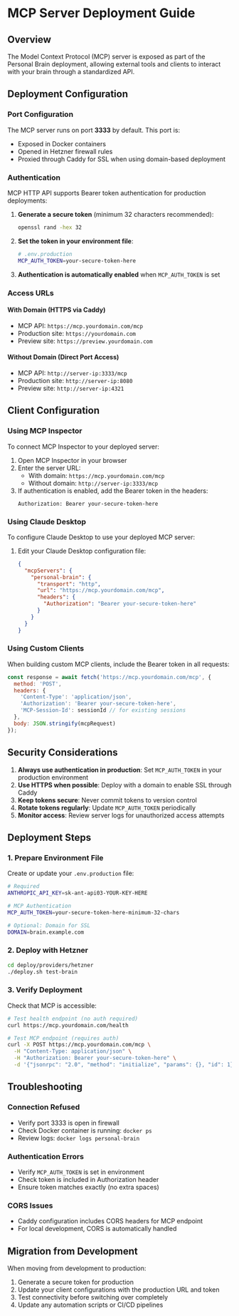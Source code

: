 # MCP Server Deployment Guide

## Overview

The Model Context Protocol (MCP) server is exposed as part of the Personal Brain deployment, allowing external tools and clients to interact with your brain through a standardized API.

## Deployment Configuration

### Port Configuration

The MCP server runs on port **3333** by default. This port is:
- Exposed in Docker containers
- Opened in Hetzner firewall rules
- Proxied through Caddy for SSL when using domain-based deployment

### Authentication

MCP HTTP API supports Bearer token authentication for production deployments:

1. **Generate a secure token** (minimum 32 characters recommended):
   ```bash
   openssl rand -hex 32
   ```

2. **Set the token in your environment file**:
   ```bash
   # .env.production
   MCP_AUTH_TOKEN=your-secure-token-here
   ```

3. **Authentication is automatically enabled** when `MCP_AUTH_TOKEN` is set

### Access URLs

#### With Domain (HTTPS via Caddy)
- MCP API: `https://mcp.yourdomain.com/mcp`
- Production site: `https://yourdomain.com`
- Preview site: `https://preview.yourdomain.com`

#### Without Domain (Direct Port Access)
- MCP API: `http://server-ip:3333/mcp`
- Production site: `http://server-ip:8080`
- Preview site: `http://server-ip:4321`

## Client Configuration

### Using MCP Inspector

To connect MCP Inspector to your deployed server:

1. Open MCP Inspector in your browser
2. Enter the server URL:
   - With domain: `https://mcp.yourdomain.com/mcp`
   - Without domain: `http://server-ip:3333/mcp`
3. If authentication is enabled, add the Bearer token in the headers:
   ```
   Authorization: Bearer your-secure-token-here
   ```

### Using Claude Desktop

To configure Claude Desktop to use your deployed MCP server:

1. Edit your Claude Desktop configuration file:
   ```json
   {
     "mcpServers": {
       "personal-brain": {
         "transport": "http",
         "url": "https://mcp.yourdomain.com/mcp",
         "headers": {
           "Authorization": "Bearer your-secure-token-here"
         }
       }
     }
   }
   ```

### Using Custom Clients

When building custom MCP clients, include the Bearer token in all requests:

```javascript
const response = await fetch('https://mcp.yourdomain.com/mcp', {
  method: 'POST',
  headers: {
    'Content-Type': 'application/json',
    'Authorization': 'Bearer your-secure-token-here',
    'MCP-Session-Id': sessionId // for existing sessions
  },
  body: JSON.stringify(mcpRequest)
});
```

## Security Considerations

1. **Always use authentication in production**: Set `MCP_AUTH_TOKEN` in your production environment
2. **Use HTTPS when possible**: Deploy with a domain to enable SSL through Caddy
3. **Keep tokens secure**: Never commit tokens to version control
4. **Rotate tokens regularly**: Update `MCP_AUTH_TOKEN` periodically
5. **Monitor access**: Review server logs for unauthorized access attempts

## Deployment Steps

### 1. Prepare Environment File

Create or update your `.env.production` file:

```bash
# Required
ANTHROPIC_API_KEY=sk-ant-api03-YOUR-KEY-HERE

# MCP Authentication
MCP_AUTH_TOKEN=your-secure-token-here-minimum-32-chars

# Optional: Domain for SSL
DOMAIN=brain.example.com
```

### 2. Deploy with Hetzner

```bash
cd deploy/providers/hetzner
./deploy.sh test-brain
```

### 3. Verify Deployment

Check that MCP is accessible:

```bash
# Test health endpoint (no auth required)
curl https://mcp.yourdomain.com/health

# Test MCP endpoint (requires auth)
curl -X POST https://mcp.yourdomain.com/mcp \
  -H "Content-Type: application/json" \
  -H "Authorization: Bearer your-secure-token-here" \
  -d '{"jsonrpc": "2.0", "method": "initialize", "params": {}, "id": 1}'
```

## Troubleshooting

### Connection Refused
- Verify port 3333 is open in firewall
- Check Docker container is running: `docker ps`
- Review logs: `docker logs personal-brain`

### Authentication Errors
- Verify `MCP_AUTH_TOKEN` is set in environment
- Check token is included in Authorization header
- Ensure token matches exactly (no extra spaces)

### CORS Issues
- Caddy configuration includes CORS headers for MCP endpoint
- For local development, CORS is automatically handled

## Migration from Development

When moving from development to production:

1. Generate a secure token for production
2. Update your client configurations with the production URL and token
3. Test connectivity before switching over completely
4. Update any automation scripts or CI/CD pipelines